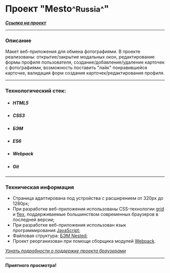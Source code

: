 # Проект "Mesto<font size = 5>^Russia^</font>"

**_[Cсылка на проект](https://loner789.github.io/mesto/index.html)_**

---

### Описание

Макет веб-приложения для обмена фотографиями.
В проекте реализованы: открытие/закрытие модальных окон, редактирование формы профиля пользователя, создание/добавление/удаление карточек с фотографиями, возможность поставить "лайк" понравившейся карточке, валидация форм создания карточек/редактирования профиля.

---
### Технологический стек:
* ##### HTML5
* ##### CSS3
* ##### БЭМ
* ##### ES6
* ##### Webpack
* ##### Git
---

### Техническая информация

- Страница адаптирована под устройства с расширением от 320px до 1280px;
- При разработке веб-приложения использованы CSS-технологии [grid](https://developer.mozilla.org/ru/docs/Web/CSS/CSS_Grid_Layout/Basic_Concepts_of_Grid_Layout) и [flex](https://developer.mozilla.org/ru/docs/Learn/CSS/CSS_layout/Flexbox), поддерживаемые большинством современных браузеров в последней версии;
- При разработке веб-приложения использован язык программирования [JavaScript](https://ru.wikipedia.org/wiki/JavaScript);
- Файловая структура: [БЭМ Nested](https://ru.bem.info/methodology/filestructure/#nested);
- Проект реорганизован при помощи сборщика модулей [Webpack](https://ru.wikipedia.org/wiki/Webpack).

_[Узнать подробности о поддержке проекта браузерами](https://caniuse.com/?search=grid)_

---

**Приятного просмотра!**
